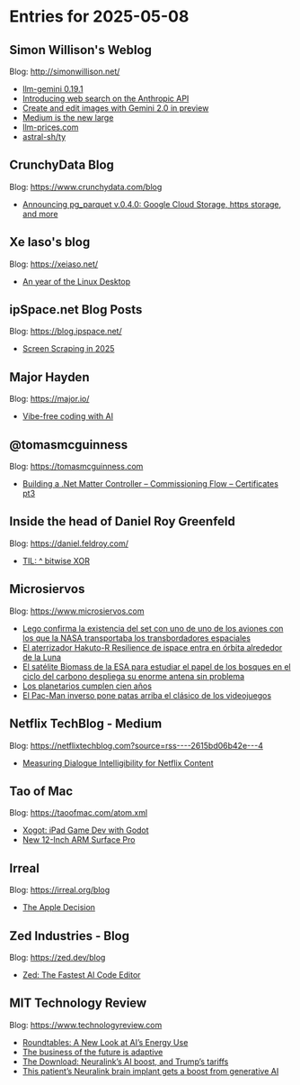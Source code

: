 # Entries for 2025-05-08
## Simon Willison's Weblog 
Blog: http://simonwillison.net/ 

- [llm-gemini 0.19.1](https://simonwillison.net/2025/May/8/llm-gemini-0191/#atom-everything)
- [Introducing web search on the Anthropic API](https://simonwillison.net/2025/May/7/anthropic-api-search/#atom-everything)
- [Create and edit images with Gemini 2.0 in preview](https://simonwillison.net/2025/May/7/gemini-images-preview/#atom-everything)
- [Medium is the new large](https://simonwillison.net/2025/May/7/medium-is-the-new-large/#atom-everything)
- [llm-prices.com](https://simonwillison.net/2025/May/7/llm-prices/#atom-everything)
- [astral-sh/ty](https://simonwillison.net/2025/May/7/ty/#atom-everything)
## CrunchyData Blog 
Blog: https://www.crunchydata.com/blog 

- [ Announcing pg_parquet v.0.4.0: Google Cloud Storage, https storage, and more ](https://www.crunchydata.com/blog/announcing-pg_parquet-v-0-4-google-cloud-storage-https-storage-and-more)
## Xe Iaso's blog 
Blog: https://xeiaso.net/ 

- [An year of the Linux Desktop](https://xeiaso.net/blog/2025/yotld/)
## ipSpace.net Blog Posts 
Blog: https://blog.ipspace.net/ 

- [Screen Scraping in 2025](https://blog.ipspace.net/2025/05/screen-scraping-2025/?utm_source=atom_feed)
## Major Hayden 
Blog: https://major.io/ 

- [Vibe-free coding with AI](https://major.io/p/vibe-free-coding-with-ai/)
## @tomasmcguinness 
Blog: https://tomasmcguinness.com 

- [Building a .Net Matter Controller – Commissioning Flow – Certificates pt3](https://tomasmcguinness.com/2025/05/07/building-a-net-matter-controller-commissioning-flow-certificates-pt3/)
## Inside the head of Daniel Roy Greenfeld 
Blog: https://daniel.feldroy.com/ 

- [TIL: ^ bitwise XOR](https://daniel.feldroy.com/posts/til-2025-05-bitwise-xor)
## Microsiervos 
Blog: https://www.microsiervos.com 

- [Lego confirma la existencia del set con uno de uno de los aviones con los que la NASA transportaba los transbordadores espaciales](https://www.microsiervos.com/archivo/juegos-y-diversion/lego-avion-transporte-transbordadores-espaciales.html)
- [El aterrizador Hakuto-R Resilience de ispace entra en órbita alrededor de la Luna](https://www.microsiervos.com/archivo/espacio/el-aterrizador-hakuto-r-resilience-de-ispace-entra-en-orbita-alrededor-de-la-luna.html)
- [El satélite Biomass de la ESA para estudiar el papel de los bosques en el ciclo del carbono despliega su enorme antena sin problema](https://www.microsiervos.com/archivo/espacio/satelite-biomass-bosques-despliega-antena.html)
- [Los planetarios cumplen cien años](https://www.microsiervos.com/archivo/ciencia/planetarios-cumplen-cien-anos.html)
- [El Pac-Man inverso pone patas arriba el clásico de los videojuegos](https://www.microsiervos.com/archivo/juegos-y-diversion/pac-man-inverso-patas-arriba-clasico-videojuegos.html)
## Netflix TechBlog - Medium 
Blog: https://netflixtechblog.com?source=rss----2615bd06b42e---4 

- [Measuring Dialogue Intelligibility for Netflix Content](https://netflixtechblog.com/measuring-dialogue-intelligibility-for-netflix-content-58c13d2a6f6e?source=rss----2615bd06b42e---4)
## Tao of Mac 
Blog: https://taoofmac.com/atom.xml 

- [Xogot: iPad Game Dev with Godot](https://taoofmac.com/space/links/2025/05/07/0041)
- [New 12-Inch ARM Surface Pro](https://taoofmac.com/space/links/2025/05/06/2340)
## Irreal 
Blog: https://irreal.org/blog 

- [The Apple Decision](https://irreal.org/blog/?p=12971)
## Zed Industries - Blog 
Blog: https://zed.dev/blog 

- [Zed: The Fastest AI Code Editor](https://zed.dev/blog/fastest-ai-code-editor)
## MIT Technology Review 
Blog: https://www.technologyreview.com 

- [Roundtables: A New Look at AI’s Energy Use](https://www.technologyreview.com/2025/05/07/1116168/roundtables-a-new-look-at-ais-energy-use/)
- [The business of the future is adaptive](https://www.technologyreview.com/2025/05/07/1116098/the-business-of-the-future-is-adaptive/)
- [The Download: Neuralink’s AI boost, and Trump’s tariffs](https://www.technologyreview.com/2025/05/07/1116147/the-download-neuralinks-ai-boost-and-trumps-tariffs/)
- [This patient’s Neuralink brain implant gets a boost from generative AI](https://www.technologyreview.com/2025/05/07/1116139/this-brain-implant-gets-a-boost-from-generative-ai/)
